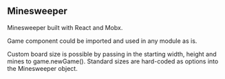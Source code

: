 ## Minesweeper

Minesweeper built with React and Mobx.

Game component could be imported and used in any module as is. 

Custom board size is possible by passing in the starting width, height and mines to game.newGame(). Standard sizes are hard-coded as options into the Minesweeper object.